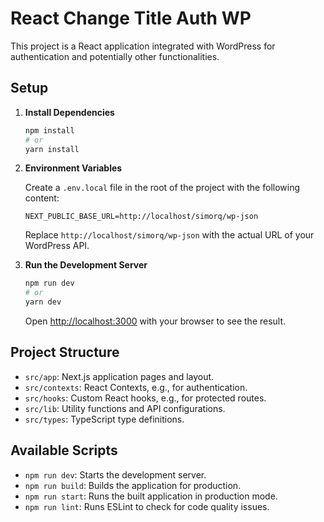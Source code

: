# React Change Title Auth WP

This project is a React application integrated with WordPress for authentication and potentially other functionalities.

## Setup

1.  **Install Dependencies**

    ```bash
    npm install
    # or
    yarn install
    ```

2.  **Environment Variables**

    Create a `.env.local` file in the root of the project with the following content:

    ```
    NEXT_PUBLIC_BASE_URL=http://localhost/simorq/wp-json
    ```

    Replace `http://localhost/simorq/wp-json` with the actual URL of your WordPress API.

3.  **Run the Development Server**

    ```bash
    npm run dev
    # or
    yarn dev
    ```

    Open [http://localhost:3000](http://localhost:3000) with your browser to see the result.

## Project Structure

-   `src/app`: Next.js application pages and layout.
-   `src/contexts`: React Contexts, e.g., for authentication.
-   `src/hooks`: Custom React hooks, e.g., for protected routes.
-   `src/lib`: Utility functions and API configurations.
-   `src/types`: TypeScript type definitions.

## Available Scripts

-   `npm run dev`: Starts the development server.
-   `npm run build`: Builds the application for production.
-   `npm run start`: Runs the built application in production mode.
-   `npm run lint`: Runs ESLint to check for code quality issues.
